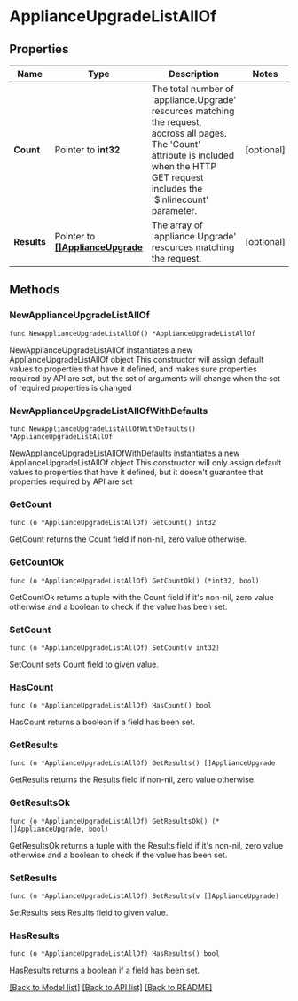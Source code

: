 # ApplianceUpgradeListAllOf

## Properties

Name | Type | Description | Notes
------------ | ------------- | ------------- | -------------
**Count** | Pointer to **int32** | The total number of &#39;appliance.Upgrade&#39; resources matching the request, accross all pages. The &#39;Count&#39; attribute is included when the HTTP GET request includes the &#39;$inlinecount&#39; parameter. | [optional] 
**Results** | Pointer to [**[]ApplianceUpgrade**](appliance.Upgrade.md) | The array of &#39;appliance.Upgrade&#39; resources matching the request. | [optional] 

## Methods

### NewApplianceUpgradeListAllOf

`func NewApplianceUpgradeListAllOf() *ApplianceUpgradeListAllOf`

NewApplianceUpgradeListAllOf instantiates a new ApplianceUpgradeListAllOf object
This constructor will assign default values to properties that have it defined,
and makes sure properties required by API are set, but the set of arguments
will change when the set of required properties is changed

### NewApplianceUpgradeListAllOfWithDefaults

`func NewApplianceUpgradeListAllOfWithDefaults() *ApplianceUpgradeListAllOf`

NewApplianceUpgradeListAllOfWithDefaults instantiates a new ApplianceUpgradeListAllOf object
This constructor will only assign default values to properties that have it defined,
but it doesn't guarantee that properties required by API are set

### GetCount

`func (o *ApplianceUpgradeListAllOf) GetCount() int32`

GetCount returns the Count field if non-nil, zero value otherwise.

### GetCountOk

`func (o *ApplianceUpgradeListAllOf) GetCountOk() (*int32, bool)`

GetCountOk returns a tuple with the Count field if it's non-nil, zero value otherwise
and a boolean to check if the value has been set.

### SetCount

`func (o *ApplianceUpgradeListAllOf) SetCount(v int32)`

SetCount sets Count field to given value.

### HasCount

`func (o *ApplianceUpgradeListAllOf) HasCount() bool`

HasCount returns a boolean if a field has been set.

### GetResults

`func (o *ApplianceUpgradeListAllOf) GetResults() []ApplianceUpgrade`

GetResults returns the Results field if non-nil, zero value otherwise.

### GetResultsOk

`func (o *ApplianceUpgradeListAllOf) GetResultsOk() (*[]ApplianceUpgrade, bool)`

GetResultsOk returns a tuple with the Results field if it's non-nil, zero value otherwise
and a boolean to check if the value has been set.

### SetResults

`func (o *ApplianceUpgradeListAllOf) SetResults(v []ApplianceUpgrade)`

SetResults sets Results field to given value.

### HasResults

`func (o *ApplianceUpgradeListAllOf) HasResults() bool`

HasResults returns a boolean if a field has been set.


[[Back to Model list]](../README.md#documentation-for-models) [[Back to API list]](../README.md#documentation-for-api-endpoints) [[Back to README]](../README.md)


